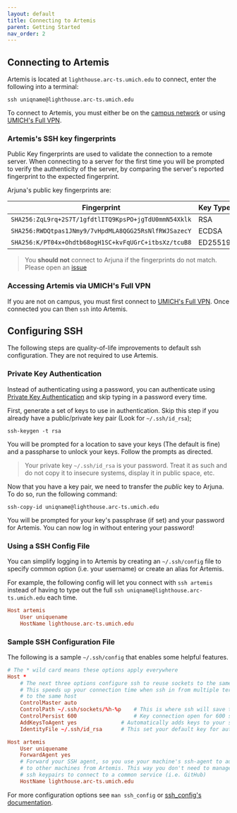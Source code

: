 ```yaml
---
layout: default
title: Connecting to Artemis
parent: Getting Started
nav_order: 2
---
```


## Connecting to Artemis

Artemis is located at `lighthouse.arc-ts.umich.edu` to connect, enter the following into a
terminal:

```shell
ssh uniqname@lighthouse.arc-ts.umich.edu
```

To connect to Artemis, you must either be on the [campus network] or using [UMICH's Full VPN].

[campus network]: https://its.umich.edu/enterprise/wifi-networks
[UMICH's Full VPN]: https://its.umich.edu/enterprise/wifi-networks/vpn


### Artemis's SSH key fingerprints

Public Key fingerprints are used to validate the connection to a remote server.
When connecting to a server for the first time you will be prompted to verify
the authenticity of the server, by comparing the server's reported fingerprint to
the expected fingerprint.

Arjuna's public key fingerprints are:

| Fingerprint | Key Type |
| ----------- | -------- |
| `SHA256:ZqL9rq+2S7T/1gfdtlITQ9KpsPO+jgTdU0mmN54Xklk` | RSA |
| `SHA256:RWDQtpas1JNmy9/7vHpdMLA8QGG25RsNlfRWJSazecY` | ECDSA |
| `SHA256:K/PT04x+Ohdtb68ogH1SC+kvFqUGrC+itbsXz/tcuB8` | ED25519 |

> You **should not** connect to Arjuna if the fingerprints do not match.
> Please open an [issue](https://github.com/ArjunaCluster/ArjunaUsers/issues)

### Accessing Artemis via UMICH's Full VPN

If you are not on campus, you must first connect to [UMICH's Full VPN]. Once connected
you can then `ssh` into Artemis.

## Configuring SSH

The following steps are quality-of-life improvements to default ssh configuration.
They are not required to use Artemis.

### Private Key Authentication

Instead of authenticating using a password, you can authenticate using
[Private Key Authentication] and skip typing in a password every time.

[Private Key Authentication]: https://help.ubuntu.com/community/SSH/OpenSSH/Keys

First, generate a set of keys to use in authentication. Skip this step if you
already have a public/private key pair (Look for `~/.ssh/id_rsa`);

```shell
ssh-keygen -t rsa
```

You will be prompted for a location to save your keys (The default is fine) and a
passpharse to unlock your keys. Follow the prompts as directed.

> Your private key `~/.ssh/id_rsa` is your password. Treat it as such and do
> not copy it to insecure systems, display it in public space, etc.

Now that you have a key pair, we need to transfer the *public* key to Arjuna.
To do so, run the following command:

```shell
ssh-copy-id uniqname@lighthouse.arc-ts.umich.edu
```

You will be prompted for your key's passphrase (if set) and your password for Artemis.
You can now log in without entering your password!

### Using a SSH Config File

You can simplify logging in to Artemis by creating an `~/.ssh/config` file to
specify common option (i.e. your username) or create an alias for Artemis.

For example, the following config will let you connect with `ssh artemis`
instead of having to type out the full `ssh uniqname@lighthouse.arc-ts.umich.edu` each time.

``` conf
Host artemis
    User uniquename
    HostName lighthouse.arc-ts.umich.edu
```

### Sample SSH Configuration File

The following is a sample `~/.ssh/config` that enables some helpful features.

``` conf
# The * wild card means these options apply everywhere
Host *
    # The next three options configure ssh to reuse sockets to the same host.
    # This speeds up your connection time when ssh in from multiple terminals
    # to the same host
    ControlMaster auto
    ControlPath ~/.ssh/sockets/%h-%p    # This is where ssh will save the sockets too
    ControlPersist 600                  # Key connection open for 600 seconds
    AddKeysToAgent yes              # Automatically adds keys to your ssh-agent
    IdentityFile ~/.ssh/id_rsa      # This set your default key for authentication

Host artemis
    User uniquename
    ForwardAgent yes
    # Forward your SSH agent, so you use your machine's ssh-agent to authenticate
    # to other machines from Artemis. This way you don't need to manage multiple
    # ssh keypairs to connect to a common service (i.e. GitHub)
    HostName lighthouse.arc-ts.umich.edu

```

For more configuration options see `man ssh_config` or
[ssh_config's documentation](https://man.openbsd.org/ssh_config).

